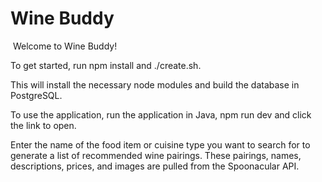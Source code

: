 # Wine Buddy
​
Welcome to Wine Buddy!

To get started, run npm install and ./create.sh.

This will install the necessary node modules and build the database in PostgreSQL.

To use the application, run the application in Java, npm run dev and click the link to open.

Enter the name of the food item or cuisine type you want to search for to generate a list of recommended wine pairings.  These pairings, names, descriptions, prices, and images are pulled from the Spoonacular API.
